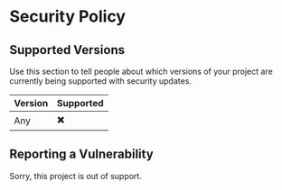 # Security Policy

## Supported Versions

Use this section to tell people about which versions of your project are
currently being supported with security updates.

| Version   | Supported          |
| -------   | ------------------ |
| Any       |        ✖️          |


## Reporting a Vulnerability
Sorry, this project is out of support.
